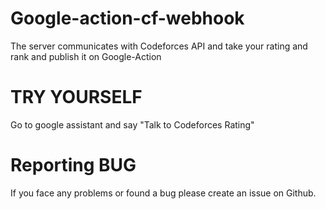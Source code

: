 # Google-action-cf-webhook

The server communicates with Codeforces API and take your rating and rank and publish it on Google-Action

# TRY YOURSELF

Go to google assistant and say "Talk to Codeforces Rating"

# Reporting BUG

If you face any problems or found a bug please create an issue on Github.